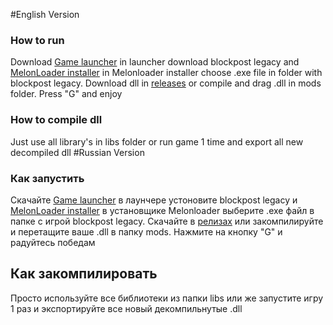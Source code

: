 #English Version
### How to run
Download [Game launcher](http://www.playblockpost.com/) in launcher download blockpost legacy and [MelonLoader installer](https://github.com/LavaGang/MelonLoader/releases) in Melonloader installer choose .exe file in folder with blockpost legacy. Download dll in [releases](https://github.com/OwlUniversal/blockpost-wallhack/releases) or compile and drag .dll in mods folder. Press "G" and enjoy
### How to compile dll
Just use all library's in libs folder or run game 1 time and export all new decompiled dll
#Russian Version
### Как запустить
Скачайте [Game launcher](http://www.playblockpost.com/) в лаунчере устоновите blockpost legacy и [MelonLoader installer](https://github.com/LavaGang/MelonLoader/releases) в установщике Melonloader выберите .exe файл в папке с игрой blockpost legacy. Скачайте в [релизах](https://github.com/OwlUniversal/blockpost-wallhack/releases) или закомпилируйте и перетащите ваше .dll в папку mods. Нажмите на кнопку "G" и радуйтесь победам
## Как закомпилировать
Просто используйте все библиотеки из папки libs или же запустите игру 1 раз и экспортируйте все новый декомпильнутые .dll
